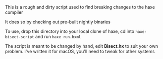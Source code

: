This is a rough and dirty script used to find breaking changes to the haxe compiler

It does so by checking out pre-built nightly binaries

To use, drop this directory into your local clone of haxe, cd into `haxe-bisect-script` and run `haxe run.hxml`

The script is meant to be changed by hand, edit **Bisect.hx** to suit your own problem. I've written it for macOS, you'll need to tweak for other systems
